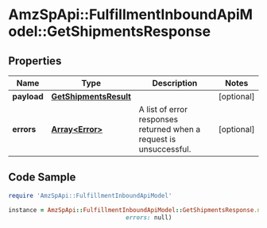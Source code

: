 # AmzSpApi::FulfillmentInboundApiModel::GetShipmentsResponse

## Properties

Name | Type | Description | Notes
------------ | ------------- | ------------- | -------------
**payload** | [**GetShipmentsResult**](GetShipmentsResult.md) |  | [optional] 
**errors** | [**Array&lt;Error&gt;**](Error.md) | A list of error responses returned when a request is unsuccessful. | [optional] 

## Code Sample

```ruby
require 'AmzSpApi::FulfillmentInboundApiModel'

instance = AmzSpApi::FulfillmentInboundApiModel::GetShipmentsResponse.new(payload: null,
                                 errors: null)
```


